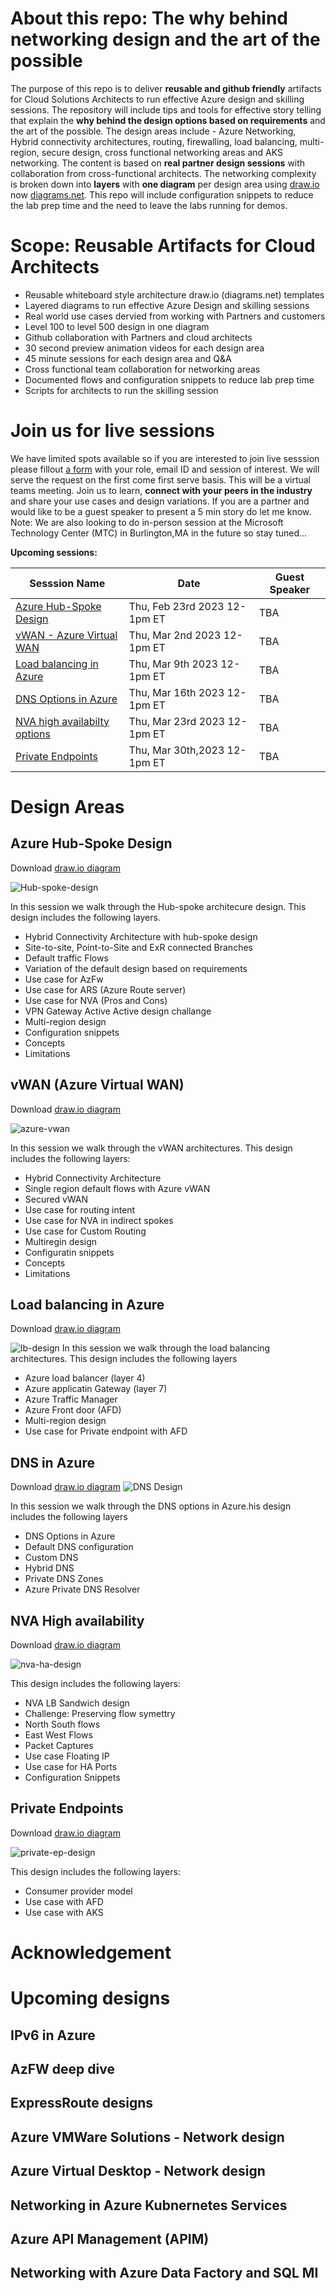 # About this repo: The why behind networking design and the art of the possible

The purpose of this repo is to deliver **reusable and github friendly** artifacts for Cloud Solutions Architects to run effective Azure design and skilling sessions. The repository will include tips and tools for effective story telling that explain the **why behind the design options based on requirements** and the art of the possible.  The design areas include - Azure Networking, Hybrid connectivity architectures, routing, firewalling, load balancing, multi-region, secure design, cross functional networking areas and AKS networking. The content is based on **real partner design sessions** with collaboration from cross-functional architects.  The networking complexity is broken down into **layers** with **one diagram** per design area using [draw.io](https://app.diagrams.net/) now [diagrams.net](https://www.diagrams.net/). This repo will include configuration snippets to reduce the lab prep time and the need to leave the labs running for demos.


# Scope: Reusable Artifacts for Cloud Architects

- Reusable whiteboard style architecture draw.io (diagrams.net) templates
- Layered diagrams to run effective Azure Design and skilling sessions 
- Real world use cases dervied from working with Partners and customers
- Level 100 to level 500 design in one diagram
- Github collaboration with Partners and cloud architects
- 30 second preview animation videos for each design area
- 45 minute sessions for each design area and Q&A
- Cross functional team collaboration for networking areas
- Documented flows and configuration snippets to reduce lab prep time
- Scripts for architects to run the skilling session

# Join us for live sessions


We have limited spots available so if you are interested to join live sesssion please fillout [a form](https://forms.office.com/r/MM5MgmN1iA) with your role, email ID and session of interest. We will serve the request on the first come first serve basis. This will be a virtual teams meeting. Join us to learn, **connect with your peers in the industry** and share your use cases and design variations.  If you are a partner and would like to be a guest speaker to present a 5 min story do let me know.  Note: We are also looking to do in-person session at the Microsoft Technology Center (MTC) in Burlington,MA in the future so stay tuned...


**Upcoming sessions:**

| Sesssion Name                                         | Date                        | Guest Speaker
|-------------------------------------------------------|-----------------------------|---------------------|
| [Azure Hub-Spoke Design](#azure-hub-spoke-design)     | Thu, Feb 23rd 2023 12-1pm ET|         TBA         |
| [ vWAN - Azure Virtual WAN](#vwan-azure-virtual-wan)  | Thu, Mar 2nd 2023 12-1pm ET |         TBA         |
| [Load balancing in Azure](#load-balancing-in-azure)   | Thu, Mar 9th 2023 12-1pm ET |         TBA         |
| [DNS Options in Azure](#dns-in-azure)                 | Thu, Mar 16th 2023 12-1pm ET|         TBA         |
| [NVA high availabilty options](#nva-high-availability)| Thu, Mar 23rd 2023 12-1pm ET|         TBA         |
| [Private Endpoints](#private-endpoints)               | Thu, Mar 30th,2023 12-1pm ET|         TBA         |




# Design Areas
## Azure Hub-Spoke Design

Download [draw.io diagram](diagrams/hub-spoke.drawio)

![Hub-spoke-design](design-gifs/hub-spoke-design.GIF)

In this session we walk through the Hub-spoke architecure design. This design includes the following layers.

- Hybrid Connectivity Architecture with hub-spoke design
- Site-to-site, Point-to-Site and ExR connected Branches
- Default traffic Flows
- Variation of the default design based on requirements
- Use case for AzFw  
- Use case for ARS (Azure Route server)
- Use case for NVA (Pros and Cons)
- VPN Gateway Active Active design challange
- Multi-region design
- Configuration snippets
- Concepts
- Limitations

## vWAN (Azure Virtual WAN)

Download [draw.io diagram](diagrams/vwan.drawio)

![azure-vwan](design-gifs/vwan-design.GIF)

In this session we walk through the vWAN architectures. This design includes the following layers:
 - Hybrid Connectivity Architecture
 - Single region default flows with Azure vWAN
 - Secured vWAN
 - Use case for routing intent
 - Use case for NVA in indirect spokes
 - Use case for Custom Routing
 - Multiregin design
 - Configuratin snippets
 - Concepts
 - Limitations


## Load balancing in Azure

Download [draw.io diagram](diagrams/load-balancing.drawio)

![lb-design](design-gifs/lb-design.GIF)
In this session we walk through the load balancing architectures. This design includes the following layers
 - Azure load balancer (layer 4)
 - Azure applicatin Gateway (layer 7)
 - Azure Traffic Manager
 - Azure Front door (AFD)
 - Multi-region design
 - Use case for Private endpoint with AFD

## DNS in Azure

Download [draw.io diagram](diagrams/load-balancing.drawio)
![DNS Design](design-gifs/dns-design.GIF)

In this session we walk through the DNS options in Azure.his design includes the following layers

- DNS Options in Azure
- Default DNS configuration 
- Custom DNS
- Hybrid DNS
- Private DNS Zones
- Azure Private DNS Resolver

## NVA High availability


Download [draw.io diagram](diagrams/NVA-ha.drawio)

![nva-ha-design](design-gifs/nva-ha-design.GIF)

This design includes the following layers:
- NVA LB Sandwich design
- Challenge: Preserving flow symettry
- North South flows
- East West Flows
- Packet Captures
- Use case Floating IP
- Use case for HA Ports
- Configuration Snippets

## Private Endpoints

Download [draw.io diagram](diagrams/private-EP.drawio)

![private-ep-design](design-gifs/private-ep-design.GIF)

This design includes the following layers:
- Consumer provider model
- Use case with AFD
- Use case with AKS

# Acknowledgement
# Upcoming designs
## IPv6 in Azure
## AzFW deep dive
## ExpressRoute designs
## Azure VMWare Solutions - Network design
## Azure Virtual Desktop - Network design
## Networking in Azure Kubnernetes Services
## Azure API Management (APIM)
## Networking with Azure Data Factory and SQL MI

